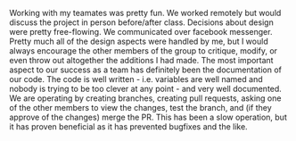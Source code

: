 Working with my teamates was pretty fun. We worked remotely but would discuss the project in person before/after class. Decisions about design were pretty free-flowing. We communicated over facebook messenger. Pretty much all of the design aspects were handled by me, but I would always encourage the other members of the group to critique, modify, or even throw out altogether the additions I had made. The most important aspect to our success as a team has definitely been the documentation of our code. The code is well written - i.e. variables are well named and nobody is trying to be too clever at any point - and very well documented. We are operating by creating branches, creating pull requests, asking one of the other members to view the changes, test the branch, and (if they approve of the changes) merge the PR. This has been a slow operation, but it has proven beneficial as it has prevented bugfixes and the like.